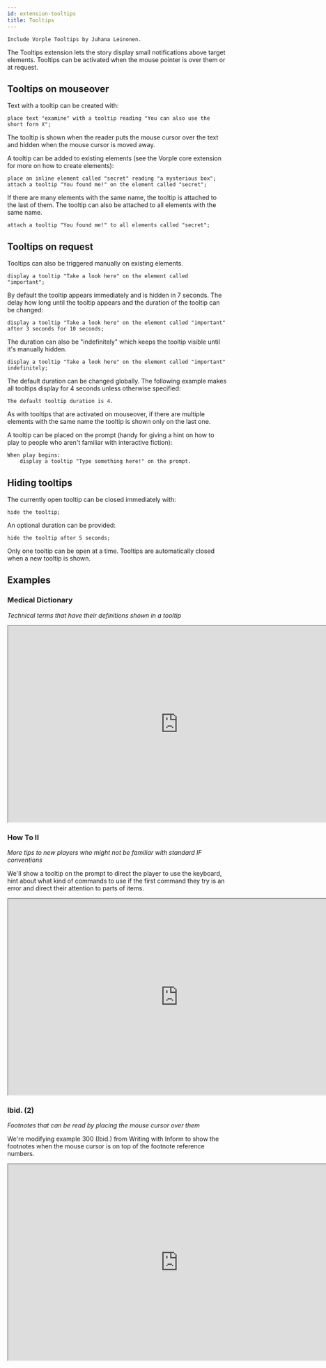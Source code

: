 ```yaml
---
id: extension-tooltips
title: Tooltips
---
```


```inform7
Include Vorple Tooltips by Juhana Leinonen.
```

The Tooltips extension lets the story display small notifications above target elements. Tooltips can be activated when the mouse pointer is over them or at request.


## Tooltips on mouseover

Text with a tooltip can be created with:

```inform7
place text "examine" with a tooltip reading "You can also use the short form X";
```

The tooltip is shown when the reader puts the mouse cursor over the text and hidden when the mouse cursor is moved away.

A tooltip can be added to existing elements (see the Vorple core extension for more on how to create elements):

```inform7
place an inline element called "secret" reading "a mysterious box";
attach a tooltip "You found me!" on the element called "secret";
```

If there are many elements with the same name, the tooltip is attached to the last of them. The tooltip can also be attached to all elements with the same name.

```inform7
attach a tooltip "You found me!" to all elements called "secret"; 
```


## Tooltips on request 

Tooltips can also be triggered manually on existing elements.

```inform7
display a tooltip "Take a look here" on the element called "important";
```

By default the tooltip appears immediately and is hidden in 7 seconds. The delay how long until the tooltip appears and the duration of the tooltip can be changed:

```inform7
display a tooltip "Take a look here" on the element called "important" after 3 seconds for 10 seconds;
```	

The duration can also be "indefinitely" which keeps the tooltip visible until it's manually hidden.

```inform7
display a tooltip "Take a look here" on the element called "important" indefinitely;
```

The default duration can be changed globally. The following example makes all tooltips display for 4 seconds unless otherwise specified:

```inform7
The default tooltip duration is 4.
```

As with tooltips that are activated on mouseover, if there are multiple elements with the same name the tooltip is shown only on the last one. 

A tooltip can be placed on the prompt (handy for giving a hint on how to play to people who aren't familiar with interactive fiction):

```inform7
When play begins:
    display a tooltip "Type something here!" on the prompt.
```		


## Hiding tooltips

The currently open tooltip can be closed immediately with:
	
```inform7
hide the tooltip;
```

An optional duration can be provided:

```inform7
hide the tooltip after 5 seconds;
```

Only one tooltip can be open at a time. Tooltips are automatically closed when a new tooltip is shown.
		

## Examples

### Medical Dictionary

*Technical terms that have their definitions shown in a tooltip*

<iframe width="780" height="450" src="https://embedded-snippet.borogove.app/?id=3j4zjd"></iframe>


### How To II

*More tips to new players who might not be familiar with standard IF conventions*

We'll show a tooltip on the prompt to direct the player to use the keyboard, hint about what kind of commands to use if the first command they try is an error and direct their attention to parts of items. 

<iframe width="780" height="450" src="https://embedded-snippet.borogove.app/?id=hkgkcv"></iframe>


### Ibid. (2)

*Footnotes that can be read by placing the mouse cursor over them*

We're modifying example 300 (Ibid.) from Writing with Inform to show the footnotes when the mouse cursor is on top of the footnote reference numbers.

<iframe width="780" height="450" src="https://embedded-snippet.borogove.app/?id=8kkzqg"></iframe>
